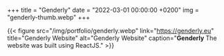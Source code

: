 +++
title = "Genderly"
date = "2022-03-01 00:00:00 +0200"
img = "genderly-thumb.webp"
+++

{{< figure src="/img/portfolio/genderly.webp" link="https://genderly.eu" title="Genderly Website" alt="Genderly Website" caption="**Genderly** The website was built using ReactJS." >}}
